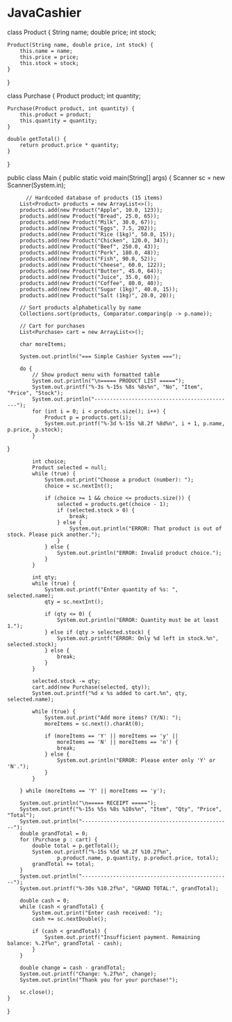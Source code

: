 # JavaCashier

class Product {
    String name;
    double price;
    int stock;

    Product(String name, double price, int stock) {
        this.name = name;
        this.price = price;
        this.stock = stock;
    }
}

class Purchase {
    Product product;
    int quantity;

    Purchase(Product product, int quantity) {
        this.product = product;
        this.quantity = quantity;
    }

    double getTotal() {
        return product.price * quantity;
    }
}

public class Main {
    public static void main(String[] args) {
        Scanner sc = new Scanner(System.in);

          // Hardcoded database of products (15 items)
        List<Product> products = new ArrayList<>();
        products.add(new Product("Apple", 10.0, 123));
        products.add(new Product("Bread", 25.0, 65));
        products.add(new Product("Milk", 30.0, 67));
        products.add(new Product("Eggs", 7.5, 202));
        products.add(new Product("Rice (1kg)", 50.0, 15));
        products.add(new Product("Chicken", 120.0, 34));
        products.add(new Product("Beef", 250.0, 43));
        products.add(new Product("Pork", 180.0, 48));
        products.add(new Product("Fish", 90.0, 52));
        products.add(new Product("Cheese", 60.0, 122));
        products.add(new Product("Butter", 45.0, 64));
        products.add(new Product("Juice", 35.0, 60));
        products.add(new Product("Coffee", 80.0, 40));
        products.add(new Product("Sugar (1kg)", 40.0, 15));
        products.add(new Product("Salt (1kg)", 20.0, 20));

        // Sort products alphabetically by name
        Collections.sort(products, Comparator.comparing(p -> p.name));

        // Cart for purchases
        List<Purchase> cart = new ArrayList<>();

        char moreItems;

        System.out.println("=== Simple Cashier System ===");

        do {
            // Show product menu with formatted table
            System.out.println("\n===== PRODUCT LIST =====");
            System.out.printf("%-3s %-15s %8s %8s%n", "No", "Item", "Price", "Stock");
            System.out.println("---------------------------------------------");
            for (int i = 0; i < products.size(); i++) {
                Product p = products.get(i);
                System.out.printf("%-3d %-15s %8.2f %8d%n", i + 1, p.name, p.price, p.stock);
            }

}

            int choice;
            Product selected = null;
            while (true) {
                System.out.print("Choose a product (number): ");
                choice = sc.nextInt();

                if (choice >= 1 && choice <= products.size()) {
                    selected = products.get(choice - 1);
                    if (selected.stock > 0) {
                        break;
                    } else {
                        System.out.println("ERROR: That product is out of stock. Please pick another.");
                    }
                } else {
                    System.out.println("ERROR: Invalid product choice.");
                }
            } 
            
            int qty;
            while (true) {
                System.out.printf("Enter quantity of %s: ", selected.name);
                qty = sc.nextInt();

                if (qty <= 0) {
                    System.out.println("ERROR: Quantity must be at least 1.");
                } else if (qty > selected.stock) {
                    System.out.printf("ERROR: Only %d left in stock.%n", selected.stock);
                } else {
                    break;
                }
            }

            selected.stock -= qty;
            cart.add(new Purchase(selected, qty));
            System.out.printf("%d x %s added to cart.%n", qty, selected.name);

            while (true) {
                System.out.print("Add more items? (Y/N): ");
                moreItems = sc.next().charAt(0);

                if (moreItems == 'Y' || moreItems == 'y' ||
                    moreItems == 'N' || moreItems == 'n') {
                    break;
                } else {
                    System.out.println("ERROR: Please enter only 'Y' or 'N'.");
                }
            }

        } while (moreItems == 'Y' || moreItems == 'y');

        System.out.println("\n===== RECEIPT =====");
        System.out.printf("%-15s %5s %8s %10s%n", "Item", "Qty", "Price", "Total");
        System.out.println("------------------------------------------------");
        double grandTotal = 0;
        for (Purchase p : cart) {
            double total = p.getTotal();
            System.out.printf("%-15s %5d %8.2f %10.2f%n",
                    p.product.name, p.quantity, p.product.price, total);
            grandTotal += total;
        }
        System.out.println("------------------------------------------------");
        System.out.printf("%-30s %10.2f%n", "GRAND TOTAL:", grandTotal);

        double cash = 0;
        while (cash < grandTotal) {
            System.out.print("Enter cash received: ");
            cash += sc.nextDouble();

            if (cash < grandTotal) {
                System.out.printf("Insufficient payment. Remaining balance: %.2f%n", grandTotal - cash);
            }
        }

        double change = cash - grandTotal;
        System.out.printf("Change: %.2f%n", change);
        System.out.println("Thank you for your purchase!");
         
        sc.close();
    }
}
  
